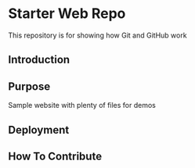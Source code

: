 # Starter Web Repo

This repository is for showing how Git and GitHub work

## Introduction


## Purpose

Sample website with plenty of files for demos

## Deployment

## How To Contribute